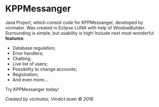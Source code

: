 # KPPMessanger
Java Project, which consist code for KPPMessanger, developed by vicimator. Was created in Eclipse LUNA with help of WindowBuilder. Surrounding is simple, but usability is high! Include next most wonderful <strong>features</strong>:
<ul>
    <li>Database regulation;</li>
    <li>Error handlers;</li>
    <li>Chatting;</li>
    <li>Live list of users;</li>
    <li>Possibility to change accounts;</>
    <li>Registration;</li>
    <li>And even more... </li>
</ul>    
Try KPPMessanger today!

<i>Created by vicimator, Vindict team © 2016</i>
